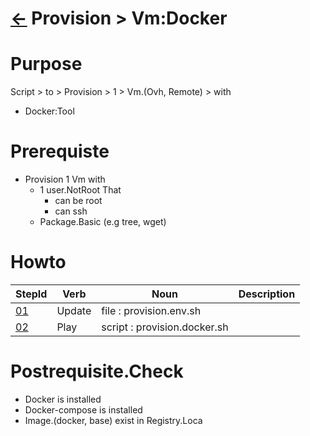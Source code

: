 # [&larr;][Back_Readme] Provision > Vm:Docker


# Purpose
Script > to > Provision > 1 > Vm.(Ovh, Remote) > with
  - Docker:Tool
# Prerequiste
- Provision 1 Vm with 
  - 1 user.NotRoot That
    - can be root
    - can ssh 
  - Package.Basic (e.g tree, wget)
  
# Howto

|StepId|Verb|Noun|Description|
|--|--|--|--|
|[01](#01)|Update|file : provision.env.sh||
|[02](#02)|Play|script : provision.docker.sh||

# Postrequisite.Check
  - Docker is installed
  - Docker-compose is installed
  - Image.(docker, base) exist in Registry.Loca
  

[//]: #(Reference.Readme)
[Back_Readme]:         ../readme.md (List > Folder)

